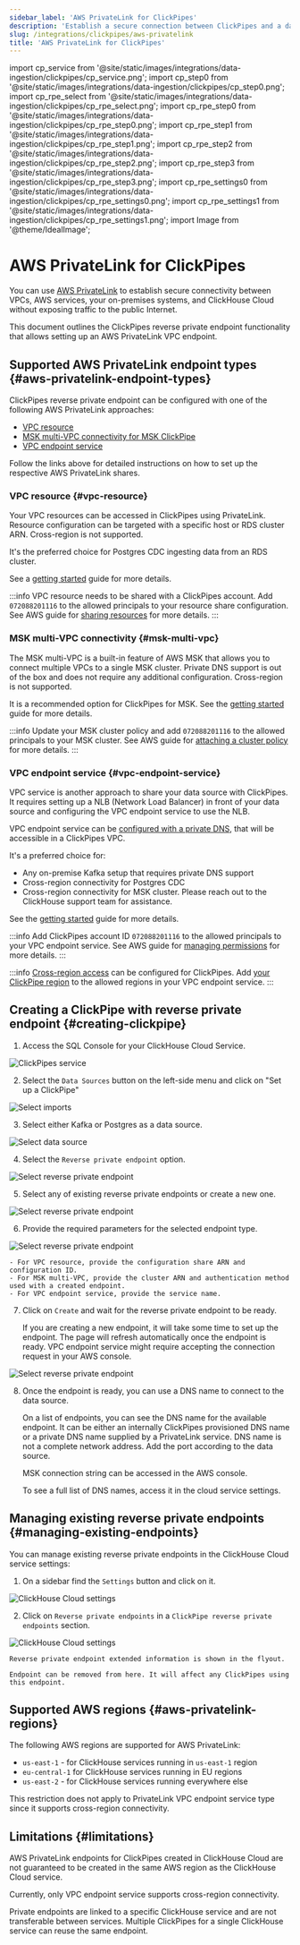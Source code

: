 ```yaml
---
sidebar_label: 'AWS PrivateLink for ClickPipes'
description: 'Establish a secure connection between ClickPipes and a data source using AWS PrivateLink.'
slug: /integrations/clickpipes/aws-privatelink
title: 'AWS PrivateLink for ClickPipes'
---
```


import cp_service from '@site/static/images/integrations/data-ingestion/clickpipes/cp_service.png';
import cp_step0 from '@site/static/images/integrations/data-ingestion/clickpipes/cp_step0.png';
import cp_rpe_select from '@site/static/images/integrations/data-ingestion/clickpipes/cp_rpe_select.png';
import cp_rpe_step0 from '@site/static/images/integrations/data-ingestion/clickpipes/cp_rpe_step0.png';
import cp_rpe_step1 from '@site/static/images/integrations/data-ingestion/clickpipes/cp_rpe_step1.png';
import cp_rpe_step2 from '@site/static/images/integrations/data-ingestion/clickpipes/cp_rpe_step2.png';
import cp_rpe_step3 from '@site/static/images/integrations/data-ingestion/clickpipes/cp_rpe_step3.png';
import cp_rpe_settings0 from '@site/static/images/integrations/data-ingestion/clickpipes/cp_rpe_settings0.png';
import cp_rpe_settings1 from '@site/static/images/integrations/data-ingestion/clickpipes/cp_rpe_settings1.png';
import Image from '@theme/IdealImage';

# AWS PrivateLink for ClickPipes

You can use [AWS PrivateLink](https://aws.amazon.com/privatelink/) to establish secure connectivity between VPCs,
AWS services, your on-premises systems, and ClickHouse Cloud without exposing traffic to the public Internet.

This document outlines the ClickPipes reverse private endpoint functionality
that allows setting up an AWS PrivateLink VPC endpoint.

## Supported AWS PrivateLink endpoint types {#aws-privatelink-endpoint-types}

ClickPipes reverse private endpoint can be configured with one of the following AWS PrivateLink approaches:

- [VPC resource](https://docs.aws.amazon.com/vpc/latest/privatelink/privatelink-access-resources.html)
- [MSK multi-VPC connectivity for MSK ClickPipe](https://docs.aws.amazon.com/msk/latest/developerguide/aws-access-mult-vpc.html)
- [VPC endpoint service](https://docs.aws.amazon.com/vpc/latest/privatelink/privatelink-share-your-services.html)

Follow the links above for detailed instructions on how to set up the respective AWS PrivateLink shares.

### VPC resource {#vpc-resource}

Your VPC resources can be accessed in ClickPipes using PrivateLink.
Resource configuration can be targeted with a specific host or RDS cluster ARN.
Cross-region is not supported.

It's the preferred choice for Postgres CDC ingesting data from an RDS cluster.

See a [getting started](https://docs.aws.amazon.com/vpc/latest/privatelink/resource-configuration.html) guide for more details.

:::info
VPC resource needs to be shared with a ClickPipes account. Add `072088201116` to the allowed principals to your resource share configuration.
See AWS guide for [sharing resources](https://docs.aws.amazon.com/ram/latest/userguide/working-with-sharing-create.html) for more details.
:::

### MSK multi-VPC connectivity {#msk-multi-vpc}

The MSK multi-VPC is a built-in feature of AWS MSK that allows you to connect multiple VPCs to a single MSK cluster.
Private DNS support is out of the box and does not require any additional configuration.
Cross-region is not supported.

It is a recommended option for ClickPipes for MSK.
See the [getting started](https://docs.aws.amazon.com/msk/latest/developerguide/mvpc-getting-started.html) guide for more details.

:::info
Update your MSK cluster policy and add `072088201116` to the allowed principals to your MSK cluster.
See AWS guide for [attaching a cluster policy](https://docs.aws.amazon.com/msk/latest/developerguide/mvpc-cluster-owner-action-policy.html) for more details.
:::

### VPC endpoint service {#vpc-endpoint-service}

VPC service is another approach to share your data source with ClickPipes.
It requires setting up a NLB (Network Load Balancer) in front of your data source
and configuring the VPC endpoint service to use the NLB.

VPC endpoint service can be [configured with a private DNS](https://docs.aws.amazon.com/vpc/latest/privatelink/manage-dns-names.html),
that will be accessible in a ClickPipes VPC.

It's a preferred choice for:

- Any on-premise Kafka setup that requires private DNS support
- Cross-region connectivity for Postgres CDC
- Cross-region connectivity for MSK cluster. Please reach out to the ClickHouse support team for assistance.

See the [getting started](https://docs.aws.amazon.com/vpc/latest/privatelink/privatelink-share-your-services.html) guide for more details.

:::info
Add ClickPipes account ID `072088201116` to the allowed principals to your VPC endpoint service.
See AWS guide for [managing permissions](https://docs.aws.amazon.com/vpc/latest/privatelink/configure-endpoint-service.html#add-remove-permissions) for more details.
:::

:::info
[Cross-region access](https://docs.aws.amazon.com/vpc/latest/privatelink/privatelink-share-your-services.html#endpoint-service-cross-region)
can be configured for ClickPipes. Add [your ClickPipe region](#aws-privatelink-endpoint-types) to the allowed regions in your VPC endpoint service.
:::

## Creating a ClickPipe with reverse private endpoint {#creating-clickpipe}

1. Access the SQL Console for your ClickHouse Cloud Service.

<Image img={cp_service} alt="ClickPipes service" size="md" border/>

2. Select the `Data Sources` button on the left-side menu and click on "Set up a ClickPipe"

<Image img={cp_step0} alt="Select imports" size="lg" border/>

3. Select either Kafka or Postgres as a data source.

<Image img={cp_rpe_select} alt="Select data source" size="lg" border/>

4. Select the `Reverse private endpoint` option.

<Image img={cp_rpe_step0} alt="Select reverse private endpoint" size="lg" border/>

5. Select any of existing reverse private endpoints or create a new one.

<Image img={cp_rpe_step1} alt="Select reverse private endpoint" size="lg" border/>

6. Provide the required parameters for the selected endpoint type.

<Image img={cp_rpe_step2} alt="Select reverse private endpoint" size="lg" border/>

    - For VPC resource, provide the configuration share ARN and configuration ID.
    - For MSK multi-VPC, provide the cluster ARN and authentication method used with a created endpoint.
    - For VPC endpoint service, provide the service name.

7. Click on `Create` and wait for the reverse private endpoint to be ready.

   If you are creating a new endpoint, it will take some time to set up the endpoint.
   The page will refresh automatically once the endpoint is ready.
   VPC endpoint service might require accepting the connection request in your AWS console.

<Image img={cp_rpe_step3} alt="Select reverse private endpoint" size="lg" border/>

8. Once the endpoint is ready, you can use a DNS name to connect to the data source.

   On a list of endpoints, you can see the DNS name for the available endpoint.
   It can be either an internally ClickPipes provisioned DNS name or a private DNS name supplied by a PrivateLink service.
   DNS name is not a complete network address.
   Add the port according to the data source.

   MSK connection string can be accessed in the AWS console.

   To see a full list of DNS names, access it in the cloud service settings.

## Managing existing reverse private endpoints {#managing-existing-endpoints}

You can manage existing reverse private endpoints in the ClickHouse Cloud service settings:

1. On a sidebar find the `Settings` button and click on it.

<Image img={cp_rpe_settings0} alt="ClickHouse Cloud settings" size="lg" border/>

2. Click on `Reverse private endpoints` in a `ClickPipe reverse private endpoints` section.

<Image img={cp_rpe_settings1} alt="ClickHouse Cloud settings" size="md" border/>

    Reverse private endpoint extended information is shown in the flyout.

    Endpoint can be removed from here. It will affect any ClickPipes using this endpoint.

## Supported AWS regions {#aws-privatelink-regions}

The following AWS regions are supported for AWS PrivateLink:

- `us-east-1` - for ClickHouse services running in `us-east-1` region
- `eu-central-1` for ClickHouse services running in EU regions
- `us-east-2` - for ClickHouse services running everywhere else

This restriction does not apply to PrivateLink VPC endpoint service type since it supports cross-region connectivity.

## Limitations {#limitations}

AWS PrivateLink endpoints for ClickPipes created in ClickHouse Cloud are not guaranteed to be created
in the same AWS region as the ClickHouse Cloud service.

Currently, only VPC endpoint service supports
cross-region connectivity.

Private endpoints are linked to a specific ClickHouse service and are not transferable between services.
Multiple ClickPipes for a single ClickHouse service can reuse the same endpoint.

